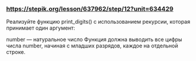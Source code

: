 ### https://stepik.org/lesson/637962/step/12?unit=634429

Реализуйте функцию print_digits() с использованием рекурсии, которая принимает один аргумент:

number — натуральное число
Функция должна выводить все цифры числа number, начиная с младших разрядов, каждое на отдельной строке.
